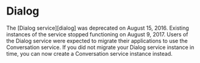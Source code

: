 # Dialog
The [Dialog service][dialog] was deprecated on August 15, 2016. Existing instances of the service stopped functioning on August 9, 2017. Users of the Dialog service were expected to migrate their applications to use the Conversation service. If you did not migrate your Dialog service instance in time, you can now create a Conversation service instance instead.

[conversation]: https://console.bluemix.net/docs/services/conversation/index.html